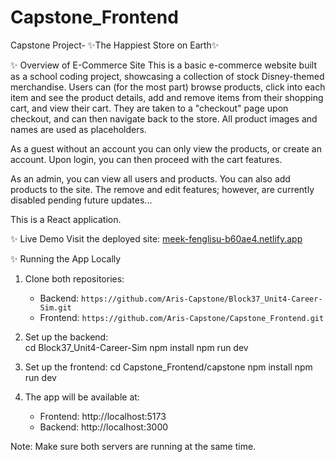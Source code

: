 # Capstone_Frontend
Capstone Project- ✨The Happiest Store on Earth✨ 

✨ Overview of E-Commerce Site
This is a basic e-commerce website built as a school coding project, showcasing a collection of stock Disney-themed merchandise. Users can (for the most part) browse products, click into each item and see the product details, add and remove items from their shopping cart, and view their cart. They are taken to a "checkout" page upon checkout, and can then navigate back to the store. All product images and names are used as placeholders. 

As a guest without an account you can only view the products, or create an account. Upon login, you can then proceed with the cart features.
 
As an admin, you can view all users and products. You can also add products to the site. The remove and edit features; however, are currently disabled pending future updates...
 
This is a React application. 

✨ Live Demo
Visit the deployed site: [meek-fenglisu-b60ae4.netlify.app](https://meek-fenglisu-b60ae4.netlify.app)

✨ Running the App Locally

1. Clone both repositories:
   - Backend: `https://github.com/Aris-Capstone/Block37_Unit4-Career-Sim.git`
   - Frontend: `https://github.com/Aris-Capstone/Capstone_Frontend.git`

2. Set up the backend:  
   cd Block37_Unit4-Career-Sim
   npm install
   npm run dev

3. Set up the frontend:
   cd Capstone_Frontend/capstone
   npm install
   npm run dev

4. The app will be available at:
   - Frontend: http://localhost:5173
   - Backend: http://localhost:3000

Note: Make sure both servers are running at the same time. 

